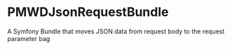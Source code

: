 PMWDJsonRequestBundle
=====================

A Symfony Bundle that moves JSON data from request body to the request parameter bag
